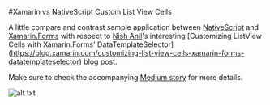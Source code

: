 #Xamarin vs NativeScript Custom List View Cells

A little compare and contrast sample application between [NativeScript](https://www.nativescript.org/) and [Xamarin.Forms](https://xamarin.com/forms) with respect to [Nish Anil](https://twitter.com/nishanil)'s interesting [Customizing ListView Cells with Xamarin.Forms' DataTemplateSelector]  (https://blog.xamarin.com/customizing-list-view-cells-xamarin-forms-datatemplateselector) blog post.

Make sure to check the accompanying [Medium story](https://medium.com/@lkrenek/xamarin-vs-nativescript-custom-list-view-cells-806ea9f7f9df#.yv4zgx8cx) for more details.

![alt txt](https://cloud.githubusercontent.com/assets/686963/13575609/67ce7926-e44f-11e5-9ed8-d64632e6cd95.png)
